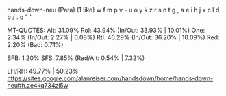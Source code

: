 hands-down-neu (Para) (1 like)
  w f m p v  - u o y k z
  r s n t g  , a e i h j
  x c l d b  / . q " '  

MT-QUOTES:
  Alt: 31.09%
  Rol: 43.94%   (In/Out: 33.93% | 10.01%)
  One:  2.34%   (In/Out:  2.27% |  0.08%)
  Rtl: 46.29%   (In/Out: 36.20% | 10.09%)
  Red:  2.20%   (Bad:     0.71%)

  SFB: 1.20%
  SFS: 7.85%    (Red/Alt: 0.54% | 7.32%)

  LH/RH: 49.77% | 50.23%
  https://sites.google.com/alanreiser.com/handsdown/home/hands-down-neu#h.ze4kq734zl5w
  